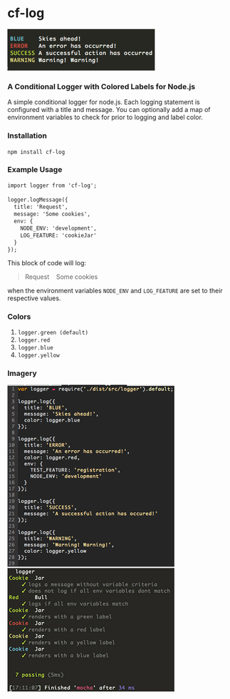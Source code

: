 # cf-log

![](https://raw.githubusercontent.com/CreativeFlume/cf-log/master/assets/output.png)

### A Conditional Logger with Colored Labels for Node.js

A simple conditional logger for node.js. Each logging
statement is configured with a title and message. You
can optionally add a map of environment variables to
check for prior to logging and label color.

### Installation ###
`npm install cf-log`

### Example Usage
```
import logger from 'cf-log';

logger.logMessage({
  title: 'Request',
  message: 'Some cookies',
  env: {
    NODE_ENV: 'development',
    LOG_FEATURE: 'cookieJar'
  }
});

```

This block of code will log:

> Request&nbsp;&nbsp;&nbsp;&nbsp;Some cookies 

when the environment variables `NODE_ENV` and `LOG_FEATURE` are set to
their respective values.

### Colors
1. `logger.green (default)`
2. `logger.red`
3. `logger.blue`
4. `logger.yellow`

### Imagery
![](https://raw.githubusercontent.com/CreativeFlume/cf-log/master/assets/usage.png)
![](https://raw.githubusercontent.com/CreativeFlume/cf-log/master/assets/test.png)
